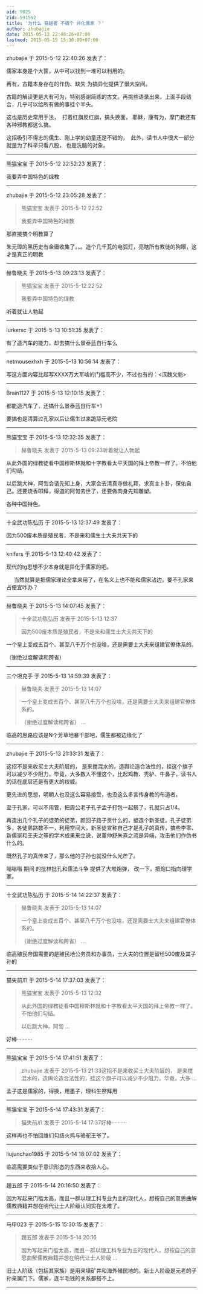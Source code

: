 ```yaml
---
aid: 9025
zid: 591592
title: '为什么 穿越者 不搞个 异化儒家 ？'
author: zhubajie
date: 2015-05-12 22:40:26+07:00
lastmod: 2015-05-15 15:30:00+07:00
---
```


zhubajie 于 2015-5-12 22:40:26 发表了：

儒家本身是个大筐，从中可以找到一堆可以利用的。

再有，古籍本身存在的作伪、缺失 为搞异化提供了很大空间。

古籍的解读更是大有可为，特别感谢简练的古文。再挑些语录出来，上面手段结合，几乎可以给所有做的事挂个羊头。

这也是历史常用手法，  打着红旗反红旗，搞头换面， 耶稣，康有为，摩门教还有各种邪教都这么搞。

这招吸引不得志的儒生、刚上学的幼童还是不错的，  此外，读书人中很大一部分就是为了科举只看八股， 也是洗脑的对象。

---------

熊猫宝宝 于 2015-5-12 22:52:23 发表了：

我要弄中国特色的绿教

---------

zhubajie 于 2015-5-12 23:05:28 发表了：

> 熊猫宝宝 发表于 2015-5-12 22:52
> 
> 我要弄中国特色的绿教



那直接搞个明教算了

朱元璋的黑历史有金庸收集了。。。造个几千瓦的电弧灯，亮瞎所有教徒的狗眼，这才是真正的明教

---------

赫鲁晓夫 于 2015-5-13 09:23:13 发表了：

> 熊猫宝宝 发表于 2015-5-12 22:52
> 
> 我要弄中国特色的绿教



听着就让人勃起

---------

lurkersc 于 2015-5-13 10:51:35 发表了：

有了造汽车的能力，却去搞什么景泰蓝自行车么

---------

netmousexhxh 于 2015-5-13 10:56:14 发表了：

写这方面内容比起写XXXX万大军啥的门槛高不少，不过也有的：<汉魏文魁>

---------

Brain1127 于 2015-5-13 12:10:15 发表了：

都能造汽车了，还搞什么景泰蓝自行车+1 

要搞也是清算过孔家以后让儒生过来跪舔元老院

---------

熊猫宝宝 于 2015-5-13 12:32:35 发表了：

> 赫鲁晓夫 发表于 2015-5-13 09:23听着就让人勃起



从此外国的绿教徒看中国穆斯林就和十字教看太平天国的拜上帝教一样了。不怕他们勾结。

以后跳大神，阿訇会请先知上身，大家会去清真寺做礼拜，求真主卜卦，保佑自己。还要烧香叩拜，得道的阿訇去世了，还要做肉身先知雕塑。

各种中国特色。

---------

十全武功陈弘历 于 2015-5-13 12:37:49 发表了：

因为500废本质是殖民者，不是来和儒生士大夫共天下的

---------

knifers 于 2015-5-13 12:40:42 发表了：

现代的tg思想不少本身就是异化于儒家的吧。

     当然就算是把儒家理论全拿来用了，在名义上也不能和儒家沾边。要不孔家来占便宜咋办？

---------

赫鲁晓夫 于 2015-5-13 14:07:45 发表了：

> 十全武功陈弘历 发表于 2015-5-13 12:37
> 
> 因为500废本质是殖民者，不是来和儒生士大夫共天下的



一个皇上变成五百个、甚至八千万个也没啥，还是需要士大夫来组建官僚体系的。

（谢绝过度解读和跨省）

---------

三个坦克手 于 2015-5-13 14:59:39 发表了：

> 赫鲁晓夫 发表于 2015-5-13 14:07
> 
> 一个皇上变成五百个、甚至八千万个也没啥，还是需要士大夫来组建官僚体系的。
> 
> （谢绝过度解读和跨省） ...



临高的思路应该是N个芳草地暴干部吧，儒生都被边缘化了

---------

zhubajie 于 2015-5-13 21:33:31 发表了：

这招不是来收买士大夫阶层的， 是来搅混水的，造舆论造合法性的，挂这个旗子可以减少不少阻力，毕竟，大多数人不懂这个，比起鸡教、秃驴、牛鼻子，读书人的话在底层还是有更大的权威。

更先进的思想，明朝人也没这么容易接受，也没这么多言传身教的布道者。

至于孔家，可以不用管，把周公老子孔子孟子打包一起祭了，孔就只占1/4。

再造出几个孔子的徒弟的徒弟，颜回子路子贡什么的，塑造个新圣徒。孔子徒弟多，各徒弟路数不一，利用空间大，新圣徒宣称自己才是孔子的真传，搞些李零、新儒家和王夫之等的学术成果来立说，说董仲舒朱熹之流是异端，攻击他们作伪书什么的。

既然孔子的真传来了，那么他的子孙也就没什么光芒了。

嗡嗡嗡 期间 的批林批孔和儒法斗争 提供了大堆炮弹， 改一下，把炮口指向理学家。

---------

十全武功陈弘历 于 2015-5-14 14:22:37 发表了：

> 赫鲁晓夫 发表于 2015-5-13 14:07
> 
> 一个皇上变成五百个、甚至八千万个也没啥，还是需要士大夫来组建官僚体系的。
> 
> （谢绝过度解读和跨省） ...



临高殖民帝国需要的是殖民地公务员和办事员，士大夫的位置是留给500废及其子孙的

---------

猫失前爪 于 2015-5-14 17:37:03 发表了：

> 熊猫宝宝 发表于 2015-5-13 12:32
> 
> 从此外国的绿教徒看中国穆斯林就和十字教看太平天国的拜上帝教一样了。不怕他们勾结。
> 
> 以后跳大神，阿訇 ...



好棒··········

---------

熊猫宝宝 于 2015-5-14 17:41:51 发表了：

> zhubajie 发表于 2015-5-13 21:33这招不是来收买士大夫阶层的， 是来搅混水的，造舆论造合法性的，挂这个旗子可以减少不少阻力，毕竟，大多 ...



孟子这是儒家的，得换，用墨子，理科生祭拜用

---------

熊猫宝宝 于 2015-5-14 17:43:31 发表了：

> 猫失前爪 发表于 2015-5-14 17:37好棒··········



这样再也不怕回维们勾结火鸡与骆驼王爷了。

---------

liujunchao1985 于 2015-5-14 18:07:02 发表了：

临高需要类似于意识形态的东西来收拾人心。

---------

趙五郎 于 2015-5-14 20:16:50 发表了：

因为写起来门槛太高，而且一群以理工科专业为主的现代人，想按自己的意思曲解儒教典籍并想在明代让士人阶级认同实在太难了。

---------

马甲023 于 2015-5-15 15:30:15 发表了：

> 趙五郎 发表于 2015-5-14 20:16
> 
> 因为写起来门槛太高，而且一群以理工科专业为主的现代人，想按自己的意思曲解儒教典籍并想在明代让士人阶级 ...



旧士人阶级（包括其家族）是用来填矿井和海外殖民地的。新士人阶级是元老的子孙亲属门下。儒家，连半毛钱的关系都搭不上。

---------

